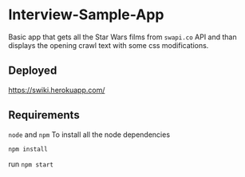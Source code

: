 # Interview-Sample-App

Basic app that gets all the Star Wars films from `swapi.co` API and than displays the opening crawl text with some css modifications.

## Deployed
https://swiki.herokuapp.com/

## Requirements
`node` and `npm`
To install all the node dependencies
```
npm install
```
run `npm start`
